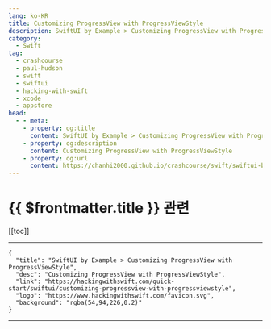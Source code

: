 ```yaml
---
lang: ko-KR
title: Customizing ProgressView with ProgressViewStyle
description: SwiftUI by Example > Customizing ProgressView with ProgressViewStyle
category:
  - Swift
tag: 
  - crashcourse
  - paul-hudson
  - swift
  - swiftui
  - hacking-with-swift
  - xcode
  - appstore
head:
  - - meta:
    - property: og:title
      content: SwiftUI by Example > Customizing ProgressView with ProgressViewStyle
    - property: og:description
      content: Customizing ProgressView with ProgressViewStyle
    - property: og:url
      content: https://chanhi2000.github.io/crashcourse/swift/swiftui-by-example/16-transforming-views/customizing-progressview-with-progressviewstyle.html
---
```


# {{ $frontmatter.title }} 관련

[[toc]]

---

```component VPCard
{
  "title": "SwiftUI by Example > Customizing ProgressView with ProgressViewStyle",
  "desc": "Customizing ProgressView with ProgressViewStyle",
  "link": "https://hackingwithswift.com/quick-start/swiftui/customizing-progressview-with-progressviewstyle",
  "logo": "https://www.hackingwithswift.com/favicon.svg",
  "background": "rgba(54,94,226,0.2)"
}
```

---

<TagLinks />